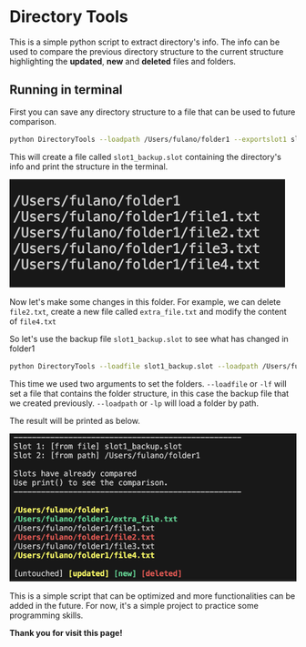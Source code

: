 # Directory Tools
This is a simple python script to extract directory's info. The info can be used to compare the previous directory structure to the current structure highlighting the **updated**, **new** and **deleted** files and folders.

## Running in terminal
First you can save any directory structure to a file that can be used to future comparison.
```bash
python DirectoryTools --loadpath /Users/fulano/folder1 --exportslot1 slot1_backup.slot 
```
This will create a file called `slot1_backup.slot` containing the directory's info and print the structure in the terminal.

![alt text](images/fulano_folder.png "Folder structure")

Now let's make some changes in this folder. For example, we can delete `file2.txt`, create a new file called `extra_file.txt` and modify the content of `file4.txt`

So let's use the backup file `slot1_backup.slot` to see what has changed in folder1
```bash
python DirectoryTools --loadfile slot1_backup.slot --loadpath /Users/fulano/folder1
```
This time we used two arguments to set the folders. `--loadfile` or `-lf` will set a file that contains the folder structure, in this case the backup file that we created previously. `--loadpath` or `-lp` will load a folder by path.

The result will be printed as below.

![alt text](images/fulano_folder_update.png "Folder comparison")


This is a simple script that can be optimized and more functionalities can be added in the future. For now, it's a simple project to practice some programming skills.

**Thank you for visit this page!**